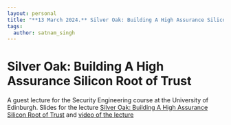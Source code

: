 ```yaml
---
layout: personal
title: "**13 March 2024.** Silver Oak: Building A High Assurance Silicon Root of Trust"
tags:
  author: satnam_singh
---
```

# Silver Oak: Building A High Assurance Silicon Root of Trust
A guest lecture for the Security Engineering course at the University of Edinburgh. Slides for the lecture [Silver Oak: Building A High Assurance Silicon Root of Trust](https://docs.google.com/presentation/d/1-NpizXUPr9tYVQ8jNfe__p1L9wvNy5vCsIrjEQluMH4/edit#slide=id.g9c5baa8642_0_73) and [video of the lecture](https://www.youtube.com/watch?v=ujmgPCIWuU4)